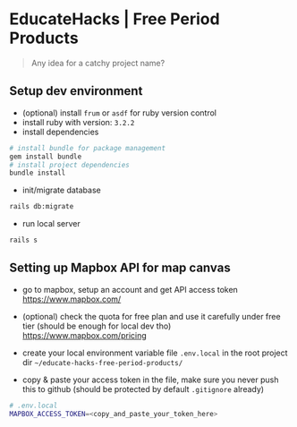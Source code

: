 # EducateHacks | Free Period Products
> Any idea for a catchy project name?

## Setup dev environment
- (optional) install `frum` or `asdf` for ruby version control 
- install ruby with version: `3.2.2`
- install dependencies
```bash
# install bundle for package management 
gem install bundle
# install project dependencies
bundle install
```
- init/migrate database
```bash
rails db:migrate
```
- run local server
```bash
rails s
```

## Setting up Mapbox API for map canvas
- go to mapbox, setup an account and get API access token 
https://www.mapbox.com/

- (optional) check the quota for free plan and use it carefully under free tier 
(should be enough for local dev tho)
https://www.mapbox.com/pricing

- create your local environment variable file `.env.local` in the root project dir `~/educate-hacks-free-period-products/`
- copy & paste your access token in the file, make sure you never push this to github
(should be protected by default `.gitignore` already)
```bash
# .env.local
MAPBOX_ACCESS_TOKEN=<copy_and_paste_your_token_here>
```

